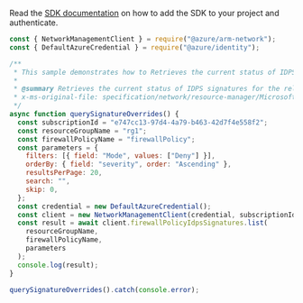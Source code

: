 Read the [SDK documentation](https://github.com/Azure/azure-sdk-for-js/blob/%40azure%2Farm-network_27.0.0/sdk/network/arm-network/README.md) on how to add the SDK to your project and authenticate.

```javascript
const { NetworkManagementClient } = require("@azure/arm-network");
const { DefaultAzureCredential } = require("@azure/identity");

/**
 * This sample demonstrates how to Retrieves the current status of IDPS signatures for the relevant policy
 *
 * @summary Retrieves the current status of IDPS signatures for the relevant policy
 * x-ms-original-file: specification/network/resource-manager/Microsoft.Network/stable/2021-05-01/examples/FirewallPolicyQuerySignatureOverrides.json
 */
async function querySignatureOverrides() {
  const subscriptionId = "e747cc13-97d4-4a79-b463-42d7f4e558f2";
  const resourceGroupName = "rg1";
  const firewallPolicyName = "firewallPolicy";
  const parameters = {
    filters: [{ field: "Mode", values: ["Deny"] }],
    orderBy: { field: "severity", order: "Ascending" },
    resultsPerPage: 20,
    search: "",
    skip: 0,
  };
  const credential = new DefaultAzureCredential();
  const client = new NetworkManagementClient(credential, subscriptionId);
  const result = await client.firewallPolicyIdpsSignatures.list(
    resourceGroupName,
    firewallPolicyName,
    parameters
  );
  console.log(result);
}

querySignatureOverrides().catch(console.error);
```
